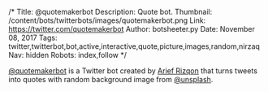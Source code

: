 /*
Title: @quotemakerbot
Description: Quote bot.
Thumbnail: /content/bots/twitterbots/images/quotemakerbot.png
Link: https://twitter.com/quotemakerbot
Author: botsheeter.py
Date: November 08, 2017
Tags: twitter,twitterbot,bot,active,interactive,quote,picture,images,random,nirzaq
Nav: hidden
Robots: index,follow
*/

[@quotemakerbot](https://twitter.com/quotemakerbot) is a Twitter bot created by [Arief Rizqon](https://twitter.com/nirzaq) that turns tweets into quotes with random background image from [@unsplash](https://twitter.com/unsplash).

